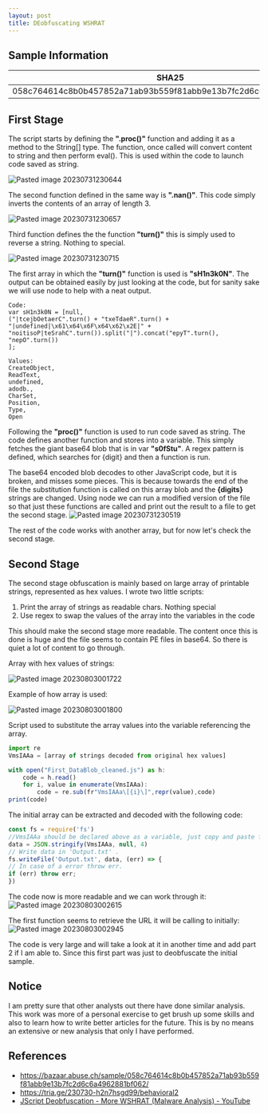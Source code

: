 ```yaml
---
layout: post
title: DEobfuscating WSHRAT
---
```


## Sample Information

| SHA25 | SHA1 | MD5|
|---------|-------|------|
|058c764614c8b0b457852a71ab93b559f81abb9e13b7fc2d6c6a4962881bf062 | 550faad818bb76d01333f0469ea6e715feaef2f0 | a4e4a7b64b91de9bf076b0581e0604b9
 
## First Stage

The script starts by defining the **".proc()"** function and adding it as a method to the String[] type.
The function, once called will convert content to string and then perform eval().
This is used within the code to launch code saved as string.

![Pasted image 20230731230644](https://github.com/VenzoV/venzov.github.io/assets/107503502/2b03fab8-d709-498e-a51b-a99b3b8fb92a)

The second function defined in the same way is **".nan()"**. This code simply inverts the contents of an array of length 3.

![Pasted image 20230731230657](https://github.com/VenzoV/venzov.github.io/assets/107503502/7dfb461e-4e36-4b02-9e0d-5ceb653b3426)

Third function defines the the function **"turn()"** this is simply used to reverse a string. Nothing to special.

![Pasted image 20230731230715](https://github.com/VenzoV/venzov.github.io/assets/107503502/fbb15290-5192-4dfc-afef-944611701602)

The first array in which the **"turn()"** function is used is **"sH1n3k0N"**. The output can be obtained easily by just looking at the code, but for sanity sake we will use node to help with a neat output.

``` 
Code:
var sH1n3k0N = [null,
("|tcejbOetaerC".turn() + "txeTdaeR".turn() + "|undefined|\x61\x64\x6F\x64\x62\x2E|" + "noitisoP|teSrahC".turn()).split("|").concat("epyT".turn(), "nepO".turn())
];

Values:
CreateObject,
ReadText,
undefined,
adodb.,
CharSet,
Position,
Type,
Open
 ```


Following the **"proc()"** function is used to run code saved as string. 
The code defines another function and stores into a variable.
This simply fetches the giant base64 blob that is in var **"s0fStu"**. 
A regex pattern is defined, which searches for {digit} and then a function is run.

The base64 encoded blob decodes to other JavaScript code, but it is broken, and misses some pieces. This is because towards the end of the file the substitution function is called on this array blob and the **{digits}** strings are changed.
Using node we can run a modified version of the file so that just these functions are called and print out the result to a file to get the second stage.
![Pasted image 20230731230519](https://github.com/VenzoV/venzov.github.io/assets/107503502/38f3234d-5ad8-435f-be26-8528fd59c878)

The rest of the code works with another array, but for now let's check the second stage.
## Second Stage

The second stage obfuscation is mainly based on large array of printable strings, represented as hex values. 
I wrote two little scripts:
1. Print the array of strings as readable chars. Nothing special
2. Use regex to swap the values of the array into the variables in the code

This should make the second stage more readable.
The content once this is done is huge and the file seems to contain PE files in base64. 
So there is quiet a lot of content to go through.

Array with hex values of strings:

![Pasted image 20230803001722](https://github.com/VenzoV/venzov.github.io/assets/107503502/835a000c-6edf-4d3a-83ff-38c97f7628ec)

Example of how array is used:

![Pasted image 20230803001800](https://github.com/VenzoV/venzov.github.io/assets/107503502/32c1bfc8-910b-4a7d-8f00-f162bc4cc51a)

Script used to substitute the array values into the variable referencing the array.

```js
import re
VmsIAAa = [array of strings decoded from original hex values]

with open("First_DataBlob_cleaned.js") as h:
	code = h.read()
	for i, value in enumerate(VmsIAAa):
		code = re.sub(fr"VmsIAAa\[{i}\]",repr(value),code)
print(code)
 ```

The initial array can be extracted and decoded with the following code:

```js
const fs = require('fs')
//VmsIAAa should be declared above as a variable, just copy and paste from the original script
data = JSON.stringify(VmsIAAa, null, 4)
// Write data in 'Output.txt' .
fs.writeFile('Output.txt', data, (err) => {
// In case of a error throw err.
if (err) throw err;
})
 ```

The code now is more readable and we can work through it:
![Pasted image 20230803002615](https://github.com/VenzoV/venzov.github.io/assets/107503502/47c7404f-3f2e-49a9-b4c9-fccbdf7df4cc)

The first function seems to retrieve the URL it will be calling to initially:
![Pasted image 20230803002945](https://github.com/VenzoV/venzov.github.io/assets/107503502/aaea85a6-8322-4e03-8901-fa561c88827a)

The code is very large and will take a look at it in another time and add part 2 if I am able to.
Since this first part was just to deobfuscate the initial sample.


## Notice

I am pretty sure that other analysts out there have done similar analysis. 
This work was more of a personal exercise to get brush up some skills and also to learn how to write better articles for the future.
This is by no means an extensive or new analysis that only I have performed. 

## References 

* https://bazaar.abuse.ch/sample/058c764614c8b0b457852a71ab93b559f81abb9e13b7fc2d6c6a4962881bf062/
* https://tria.ge/230730-h2n7hsgd99/behavioral2
* [JScript Deobfuscation - More WSHRAT (Malware Analysis) - YouTube](https://www.youtube.com/watch?v=XDAiS6KBDOs)
